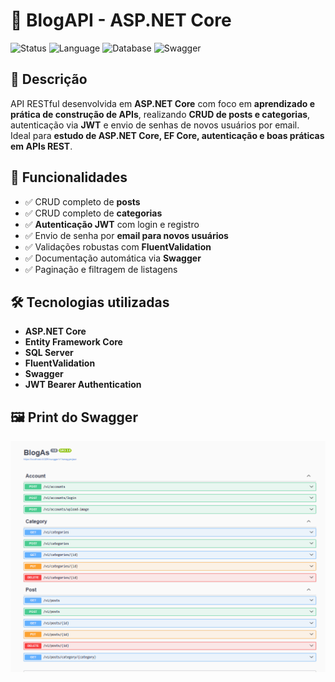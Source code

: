 ﻿# 📰 BlogAPI - ASP.NET Core

![Status](https://img.shields.io/badge/status-finalizado-green)
![Language](https://img.shields.io/badge/C%23-ASP.NET-blue)
![Database](https://img.shields.io/badge/SQL%20Server-Database-red)
![Swagger](https://img.shields.io/badge/Swagger-UI-blueviolet)

## 📝 Descrição

API RESTful desenvolvida em **ASP.NET Core** com foco em **aprendizado e prática de construção de APIs**, realizando **CRUD de posts e categorias**, autenticação via **JWT** e envio de senhas de novos usuários por email.  
Ideal para **estudo de ASP.NET Core, EF Core, autenticação e boas práticas em APIs REST**.

## 🚀 Funcionalidades

- ✅ CRUD completo de **posts**
- ✅ CRUD completo de **categorias**
- ✅ **Autenticação JWT** com login e registro
- ✅ Envio de senha por **email para novos usuários**
- ✅ Validações robustas com **FluentValidation**
- ✅ Documentação automática via **Swagger**
- ✅ Paginação e filtragem de listagens

## 🛠️ Tecnologias utilizadas

- **ASP.NET Core**
- **Entity Framework Core**
- **SQL Server**
- **FluentValidation**
- **Swagger**
- **JWT Bearer Authentication**

## 🖼️ Print do Swagger

![Preview do Swagger](docs/swagger-preview.png)
